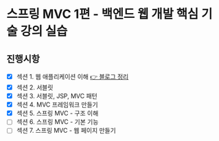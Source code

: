 # 스프링 MVC 1편 - 백엔드 웹 개발 핵심 기술 강의 실습

## 진행시항

- [x] 섹션 1. 웹 애플리케이션 이해 [👉 블로그 정리](https://velog.io/@inhalin/%EC%9B%B9-%EC%95%A0%ED%94%8C%EB%A6%AC%EC%BC%80%EC%9D%B4%EC%85%98-%EC%9D%B4%ED%95%B4)
- [x] 섹션 2. 서블릿
- [x] 섹션 3. 서블릿, JSP, MVC 패턴
- [x] 섹션 4. MVC 프레임워크 만들기
- [x] 섹션 5. 스프링 MVC - 구조 이해
- [ ] 섹션 6. 스프링 MVC - 기본 기능
- [ ] 섹션 7. 스프링 MVC - 웹 페이지 만들기
